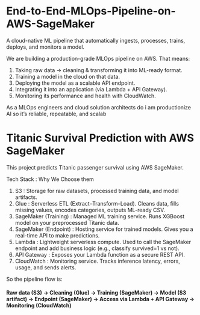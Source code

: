 # End-to-End-MLOps-Pipeline-on-AWS-SageMaker
A cloud-native ML pipeline that automatically ingests, processes, trains, deploys, and monitors a model.

We are building a production-grade MLOps pipeline on AWS.
That means:
1. Taking raw data → cleaning & transforming it into ML-ready format.
2. Training a model in the cloud on that data.
3. Deploying the model as a scalable API endpoint.
4. Integrating it into an application (via Lambda + API Gateway).
5. Monitoring its performance and health with CloudWatch.

 As a MLOps engineers and cloud solution architects do i am productionize AI so it’s reliable, repeatable, and scalab

 # Titanic Survival Prediction with AWS SageMaker
This project predicts Titanic passenger survival using AWS SageMaker.

Tech Stack : Why We Choose them

1. S3 : Storage for raw datasets, processed training data, and model artifacts.
2. Glue : Serverless ETL (Extract–Transform–Load). Cleans data, fills missing values, encodes categories, outputs ML-ready CSV.
3. SageMaker (Training) : Managed ML training service. Runs XGBoost model on your preprocessed Titanic data.
4. SageMaker (Endpoint) : Hosting service for trained models. Gives you a real-time API to make predictions.
5. Lambda : Lightweight serverless compute. Used to call the SageMaker endpoint and add business logic (e.g., classify survived=1 vs not).
6. API Gateway : Exposes your Lambda function as a secure REST API.
7. CloudWatch : Monitoring service. Tracks inference latency, errors, usage, and sends alerts.


So the pipeline flow is: 
#### Raw data (S3) → Cleaning (Glue) → Training (SageMaker) → Model (S3 artifact) → Endpoint (SageMaker) → Access via Lambda + API Gateway → Monitoring (CloudWatch)

